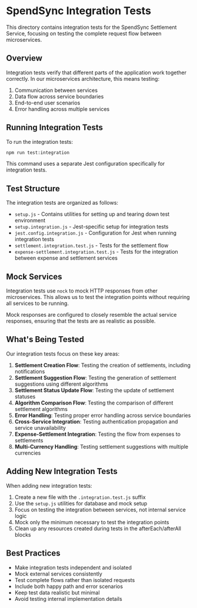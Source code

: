 # SpendSync Integration Tests

This directory contains integration tests for the SpendSync Settlement Service, focusing on testing the complete request flow between microservices.

## Overview

Integration tests verify that different parts of the application work together correctly. In our microservices architecture, this means testing:

1. Communication between services
2. Data flow across service boundaries  
3. End-to-end user scenarios
4. Error handling across multiple services

## Running Integration Tests

To run the integration tests:

```bash
npm run test:integration
```

This command uses a separate Jest configuration specifically for integration tests.

## Test Structure

The integration tests are organized as follows:

- `setup.js` - Contains utilities for setting up and tearing down test environment
- `setup.integration.js` - Jest-specific setup for integration tests
- `jest.config.integration.js` - Configuration for Jest when running integration tests
- `settlement.integration.test.js` - Tests for the settlement flow
- `expense-settlement.integration.test.js` - Tests for the integration between expense and settlement services

## Mock Services

Integration tests use `nock` to mock HTTP responses from other microservices. This allows us to test the integration points without requiring all services to be running.

Mock responses are configured to closely resemble the actual service responses, ensuring that the tests are as realistic as possible.

## What's Being Tested

Our integration tests focus on these key areas:

1. **Settlement Creation Flow**: Testing the creation of settlements, including notifications
2. **Settlement Suggestion Flow**: Testing the generation of settlement suggestions using different algorithms
3. **Settlement Status Update Flow**: Testing the update of settlement statuses
4. **Algorithm Comparison Flow**: Testing the comparison of different settlement algorithms
5. **Error Handling**: Testing proper error handling across service boundaries
6. **Cross-Service Integration**: Testing authentication propagation and service unavailability
7. **Expense-Settlement Integration**: Testing the flow from expenses to settlements
8. **Multi-Currency Handling**: Testing settlement suggestions with multiple currencies

## Adding New Integration Tests

When adding new integration tests:

1. Create a new file with the `.integration.test.js` suffix
2. Use the `setup.js` utilities for database and mock setup
3. Focus on testing the integration between services, not internal service logic
4. Mock only the minimum necessary to test the integration points
5. Clean up any resources created during tests in the afterEach/afterAll blocks

## Best Practices

- Make integration tests independent and isolated
- Mock external services consistently
- Test complete flows rather than isolated requests
- Include both happy path and error scenarios
- Keep test data realistic but minimal
- Avoid testing internal implementation details 
